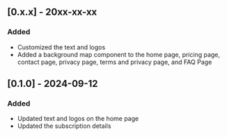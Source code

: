 ## [0.x.x] - 20xx-xx-xx

### Added
- Customized the text and logos
- Added a background map component to the home page, pricing page, contact page, privacy page, terms and privacy page, and FAQ Page

## [0.1.0] - 2024-09-12

### Added
- Updated text and logos on the home page
- Updated the subscription details
